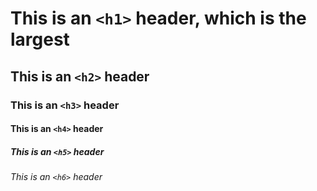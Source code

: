 # This is an ```<h1>``` header, which is the largest
## This is an ```<h2>``` header
### This is an ```<h3>``` header
#### This is an ```<h4>``` header
##### This is an ```<h5>``` header
###### This is an ```<h6>``` header
